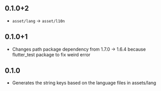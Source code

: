 ## 0.1.0+2

- `asset/lang` -> `asset/l10n`

## 0.1.0+1

- Changes path package dependency from 1.7.0 -> 1.6.4 because flutter_test package to fix weird error

## 0.1.0

- Generates the string keys based on the language files in assets/lang

